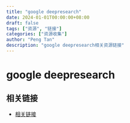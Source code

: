 ```yaml
---
title: "google deepresearch"
date: 2024-01-01T00:00:00+08:00
draft: false
tags: ["资源", "链接"]
categories: ["资源收集"]
author: "Peng Tan"
description: "google deepresearch相关资源链接"
---
```


# google deepresearch

## 相关链接

- [相关链接](https://gemini.google/overview/deep-research/?hl=en)
